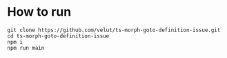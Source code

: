 # How to run

```
git clone https://github.com/velut/ts-morph-goto-definition-issue.git
cd ts-morph-goto-definition-issue
npm i
npm run main
```
